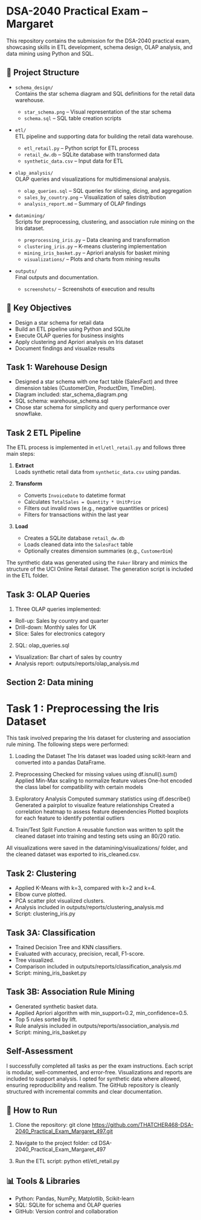 # DSA-2040 Practical Exam – Margaret

This repository contains the submission for the DSA-2040 practical exam, showcasing skills in ETL development, schema design, OLAP analysis, and data mining using Python and SQL.

## 📁 Project Structure

- `schema_design/`  
  Contains the star schema diagram and SQL definitions for the retail data warehouse.  
  - `star_schema.png` – Visual representation of the star schema  
  - `schema.sql` – SQL table creation scripts

- `etl/`  
  ETL pipeline and supporting data for building the retail data warehouse.  
  - `etl_retail.py` – Python script for ETL process  
  - `retail_dw.db` – SQLite database with transformed data  
  - `synthetic_data.csv` – Input data for ETL

- `olap_analysis/`  
  OLAP queries and visualizations for multidimensional analysis.  
  - `olap_queries.sql` – SQL queries for slicing, dicing, and aggregation  
  - `sales_by_country.png` – Visualization of sales distribution  
  - `analysis_report.md` – Summary of OLAP findings

- `datamining/`  
  Scripts for preprocessing, clustering, and association rule mining on the Iris dataset.  
  - `preprocessing_iris.py` – Data cleaning and transformation  
  - `clustering_iris.py` – K-means clustering implementation  
  - `mining_iris_basket.py` – Apriori analysis for basket mining  
  - `visualizations/` – Plots and charts from mining results

- `outputs/`  
  Final outputs and documentation.  
  - `screenshots/` – Screenshots of execution and results  
  

## 🧪 Key Objectives

- Design a star schema for retail data
- Build an ETL pipeline using Python and SQLite
- Execute OLAP queries for business insights
- Apply clustering and Apriori analysis on Iris dataset
- Document findings and visualize results

## Task 1: Warehouse Design
 - Designed a star schema with one fact table (SalesFact) and three dimension tables (CustomerDim, ProductDim, TimeDim).
 - Diagram included: star_schema_diagram.png
 - SQL schema: warehouse_schema.sql
 - Chose star schema for simplicity and query performance over snowflake.

## Task 2 ETL Pipeline
The ETL process is implemented in `etl/etl_retail.py` and follows three main steps:

1. **Extract**  
   Loads synthetic retail data from `synthetic_data.csv` using pandas.

2. **Transform**  
   - Converts `InvoiceDate` to datetime format  
   - Calculates `TotalSales = Quantity * UnitPrice`  
   - Filters out invalid rows (e.g., negative quantities or prices)  
   - Filters for transactions within the last year

3. **Load**  
   - Creates a SQLite database `retail_dw.db`  
   - Loads cleaned data into the `SalesFact` table  
   - Optionally creates dimension summaries (e.g., `CustomerDim`)

The synthetic data was generated using the `Faker` library and mimics the structure of the UCI Online Retail dataset. The generation script is included in the ETL folder.

## Task 3: OLAP Queries
1. Three OLAP queries implemented: 
- Roll-up: Sales by country and quarter
- Drill-down: Monthly sales for UK
- Slice: Sales for electronics category
2. SQL: olap_queries.sql
- Visualization: Bar chart of sales by country
- Analysis report: outputs/reports/olap_analysis.md

## Section 2: Data mining
# Task 1 : Preprocessing the Iris Dataset
This task involved preparing the Iris dataset for clustering and association rule mining. The following steps were performed:

1. Loading the Dataset The Iris dataset was loaded using scikit-learn and converted into a pandas DataFrame.

2. Preprocessing
Checked for missing values using df.isnull().sum()
Applied Min-Max scaling to normalize feature values
One-hot encoded the class label for compatibility with certain models

3. Exploratory Analysis
Computed summary statistics using df.describe()
Generated a pairplot to visualize feature relationships
Created a correlation heatmap to assess feature dependencies
Plotted boxplots for each feature to identify potential outliers

4. Train/Test Split Function 
A reusable function was written to split the cleaned dataset into training and testing sets using an 80/20 ratio.

All visualizations were saved in the datamining/visualizations/ folder, and the cleaned dataset was exported to iris_cleaned.csv.

## Task 2: Clustering
- Applied K-Means with k=3, compared with k=2 and k=4.
- Elbow curve plotted.
- PCA scatter plot visualized clusters.
- Analysis included in outputs/reports/clustering_analysis.md
- Script: clustering_iris.py

## Task 3A: Classification
- Trained Decision Tree and KNN classifiers.
- Evaluated with accuracy, precision, recall, F1-score.
- Tree visualized.
- Comparison included in outputs/reports/classification_analysis.md
- Script: mining_iris_basket.py

## Task 3B: Association Rule Mining
- Generated synthetic basket data.
- Applied Apriori algorithm with min_support=0.2, min_confidence=0.5.
- Top 5 rules sorted by lift.
- Rule analysis included in outputs/reports/association_analysis.md
- Script: mining_iris_basket.py

## Self-Assessment
I successfully completed all tasks as per the exam instructions. Each script is modular, well-commented, and error-free. Visualizations and reports are included to support analysis. I opted for synthetic data where allowed, ensuring reproducibility and realism. The GitHub repository is cleanly structured with incremental commits and clear documentation.

## 🚀 How to Run

1. Clone the repository:
git clone https://github.com/THATCHER468-DSA-2040_Practical_Exam_Margaret_497.git

2. Navigate to the project folder:
cd DSA-2040_Practical_Exam_Margaret_497

3. Run the ETL script:
python etl/etl_retail.py


## 📊 Tools & Libraries

- Python: Pandas, NumPy, Matplotlib, Scikit-learn
- SQL: SQLite for schema and OLAP queries
- GitHub: Version control and collaboration

